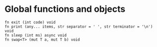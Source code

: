 # Global functions and objects
```the
fn exit (int code) void
fn print (any... items, str separator = ' ', str terminator = '\n') void
fn sleep (int ms) async void
fn swap<T> (mut T a, mut T b) void
```
